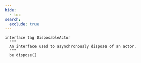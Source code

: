 ```yaml
---
hide:
  - toc
search:
  exclude: true
---
```

```````pony linenums="1"
interface tag DisposableActor
  """
  An interface used to asynchronously dispose of an actor.
  """
  be dispose()

```````